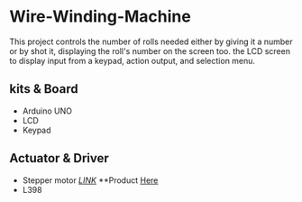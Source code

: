 # Wire-Winding-Machine
This project controls the number of rolls needed either by giving it a number or by shot it, displaying the roll's number on the screen too. the LCD screen to display input from a keypad, action output, and selection menu.

## kits & Board
* Arduino UNO
* LCD
* Keypad

## Actuator & Driver
* Stepper motor [_LINK_](https://pdf1.alldatasheet.com/datasheet-pdf/view/1132284/MINEBEAMITSUMI/17PM-K249B.html)
 **Product [Here](https://ram-e-shop.com/product/stepper-motor-nema-17-17hs4401/)
* L398

